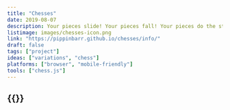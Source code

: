 ```yaml
---
title: "Chesses"
date: 2019-08-07
description: Your pieces slide! Your pieces fall! Your pieces do the strangest things! It’s chesses unlike the chess you normally chess! Bet you can’t chess just one!
listimage: images/chesses-icon.png
link: "https://pippinbarr.github.io/chesses/info/"
draft: false
tags: ["project"]
ideas: ["variations", "chess"]
platforms: ["browser", "mobile-friendly"]
tools: ["chess.js"]
---
```


## {{<param title >}}
